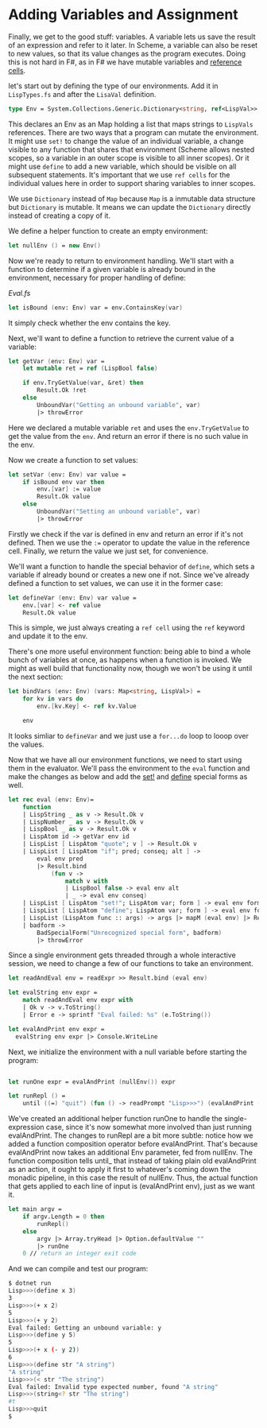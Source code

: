 # Adding Variables and Assignment
Finally, we get to the good stuff: variables. A variable lets us save the result of an expression and refer to it later. In Scheme, a variable can also be reset to new values, so that its value changes as the program executes. Doing this is not hard in F#, as in F# we have mutable variables and [reference cells](https://docs.microsoft.com/en-us/dotnet/fsharp/language-reference/reference-cells).

let's start out by defining the type of our environments. Add it in `LispTypes.fs` and after the `LisaVal` definition.

```fsharp
type Env = System.Collections.Generic.Dictionary<string, ref<LispVal>>
```
This declares an Env as an Map holding a list that maps strings to `LispVals` references. There are two ways that a program can mutate the environment. It might use `set!` to change the value of an individual variable, a change visible to any function that shares that environment (Scheme allows nested scopes, so a variable in an outer scope is visible to all inner scopes). Or it might use `define` to add a new variable, which should be visible on all subsequent statements. It's important that we use `ref cells` for the individual values here in order to support sharing variables to inner scopes.

We use `Dictionary` instead of `Map` because `Map` is a inmutable data structure but `Dictionary` is mutable. It means we can update the `Dictionary` directly instead of creating a copy of it.

We define a helper function to create an empty environment:
```fsharp
let nullEnv () = new Env()
```

Now we're ready to return to environment handling. We'll start with a function to determine if a given variable is already bound in the environment, necessary for proper handling of define:

_Eval.fs_
```fsharp
let isBound (env: Env) var = env.ContainsKey(var)
```

It simply check whether the env contains the key.

Next, we'll want to define a function to retrieve the current value of a variable:

```fsharp
let getVar (env: Env) var =
    let mutable ret = ref (LispBool false)

    if env.TryGetValue(var, &ret) then
        Result.Ok !ret
    else
        UnboundVar("Getting an unbound variable", var)
        |> throwError
```
Here we declared a mutable variable `ret` and uses the `env.TryGetValue` to get the value from the `env`. And return an error if there is no such value in the env.

Now we create a function to set values:

```fsharp
let setVar (env: Env) var value =
    if isBound env var then
        env.[var] := value
        Result.Ok value
    else
        UnboundVar("Setting an unbound variable", var)
        |> throwError
```
Firstly we check if the var is defined in env and return an error if it's not defined. Then we use the `:=` operator to update the value in the reference cell. Finally, we return the value we just set, for convenience.

We'll want a function to handle the special behavior of `define`, which sets a variable if already bound or creates a new one if not. Since we've already defined a function to set values, we can use it in the former case:

```fsharp
let defineVar (env: Env) var value =
    env.[var] <- ref value
    Result.Ok value
```
This is simple, we just always creating a `ref cell` using the `ref` keyword and update it to the env.

There's one more useful environment function: being able to bind a whole bunch of variables at once, as happens when a function is invoked. We might as well build that functionality now, though we won't be using it until the next section:

```fsharp
let bindVars (env: Env) (vars: Map<string, LispVal>) =
    for kv in vars do
        env.[kv.Key] <- ref kv.Value

    env
```
It looks simliar to `defineVar` and we just use a `for...do` loop to looop over the values.

Now that we have all our environment functions, we need to start using them in the evaluator. We'll pass the environment to the `eval` function and make the changes as below and add the [set!](https://schemers.org/Documents/Standards/R5RS/HTML/r5rs-Z-H-7.html#%_sec_4.1.6) and [define](https://schemers.org/Documents/Standards/R5RS/HTML/r5rs-Z-H-8.html#%_sec_5.2) special forms as well.
```fsharp
let rec eval (env: Env)=
    function
    | LispString _ as v -> Result.Ok v
    | LispNumber _ as v -> Result.Ok v
    | LispBool _ as v -> Result.Ok v
    | LispAtom id -> getVar env id
    | LispList [ LispAtom "quote"; v ] -> Result.Ok v
    | LispList [ LispAtom "if"; pred; conseq; alt ] ->
        eval env pred
        |> Result.bind
            (fun v ->
                match v with
                | LispBool false -> eval env alt
                | _ -> eval env conseq)
    | LispList [ LispAtom "set!"; LispAtom var; form ] -> eval env form |> Result.bind (setVar env var)
    | LispList [ LispAtom "define"; LispAtom var; form ] -> eval env form |> Result.bind (defineVar env var)
    | LispList (LispAtom func :: args) -> args |> mapM (eval env) |> Result.bind (apply func)
    | badform ->
        BadSpecialForm("Unrecognized special form", badform)
        |> throwError
```
Since a single environment gets threaded through a whole interactive session, we need to change a few of our functions to take an environment.
```fsharp
let readAndEval env = readExpr >> Result.bind (eval env)

let evalString env expr =
    match readAndEval env expr with
    | Ok v -> v.ToString()
    | Error e -> sprintf "Eval failed: %s" (e.ToString())

let evalAndPrint env expr =
  evalString env expr |> Console.WriteLine
```
Next, we initialize the environment with a null variable before starting the program:
```fsharp

let runOne expr = evalAndPrint (nullEnv()) expr

let runRepl () =
    until ((=) "quit") (fun () -> readPrompt "Lisp>>>") (evalAndPrint (nullEnv()))
```
We've created an additional helper function runOne to handle the single-expression case, since it's now somewhat more involved than just running evalAndPrint. The changes to runRepl are a bit more subtle: notice how we added a function composition operator before evalAndPrint. That's because evalAndPrint now takes an additional Env parameter, fed from nullEnv. The function composition tells until_ that instead of taking plain old evalAndPrint as an action, it ought to apply it first to whatever's coming down the monadic pipeline, in this case the result of nullEnv. Thus, the actual function that gets applied to each line of input is (evalAndPrint env), just as we want it.

```fsharp
let main argv =
    if argv.Length = 0 then
        runRepl()
    else
        argv |> Array.tryHead |> Option.defaultValue ""
        |> runOne
    0 // return an integer exit code
```
And we can compile and test our program:

```bash
$ dotnet run
Lisp>>>(define x 3)
3
Lisp>>>(+ x 2)
5
Lisp>>>(+ y 2)
Eval failed: Getting an unbound variable: y
Lisp>>>(define y 5)
5
Lisp>>>(+ x (- y 2))
6
Lisp>>>(define str "A string")
"A string"
Lisp>>>(< str "The string")
Eval failed: Invalid type expected number, found "A string"
Lisp>>>(string<? str "The string")
#t
Lisp>>>quit
$
```
